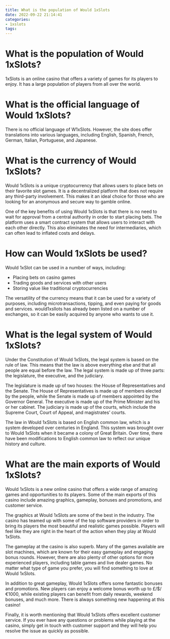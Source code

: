 ```yaml
---
title: What is the population of Would 1xSlots
date: 2022-09-22 21:14:41
categories:
- 1xslots
tags:
---
```



# What is the population of Would 1xSlots?

1xSlots is an online casino that offers a variety of games for its players to enjoy. It has a large population of players from all over the world.

# What is the official language of Would 1xSlots?

There is no official language of W1xSlots. However, the site does offer translations into various languages, including English, Spanish, French, German, Italian, Portuguese, and Japanese.

# What is the currency of Would 1xSlots?

Would 1xSlots is a unique cryptocurrency that allows users to place bets on their favorite slot games. It is a decentralized platform that does not require any third-party involvement. This makes it an ideal choice for those who are looking for an anonymous and secure way to gamble online.

One of the key benefits of using Would 1xSlots is that there is no need to wait for approval from a central authority in order to start placing bets. The platform uses a smart contract system that allows users to interact with each other directly. This also eliminates the need for intermediaries, which can often lead to inflated costs and delays.

# How can Would 1xSlots be used?

Would 1xSlot can be used in a number of ways, including:

* Placing bets on casino games
* Trading goods and services with other users
* Storing value like traditional cryptocurrencies

The versatility of the currency means that it can be used for a variety of purposes, including microtransactions, tipping, and even paying for goods and services. would1xsllots has already been listed on a number of exchanges, so it can be easily acquired by anyone who wants to use it.

# What is the legal system of Would 1xSlots?

Under the Constitution of Would 1xSlots, the legal system is based on the rule of law. This means that the law is above everything else and that all people are equal before the law. The legal system is made up of three parts: the legislature, the executive, and the judiciary.

The legislature is made up of two houses: the House of Representatives and the Senate. The House of Representatives is made up of members elected by the people, while the Senate is made up of members appointed by the Governor General. The executive is made up of the Prime Minister and his or her cabinet. The judiciary is made up of the courts, which include the Supreme Court, Court of Appeal, and magistrates’ courts.

The law in Would 1xSlots is based on English common law, which is a system developed over centuries in England. This system was brought over to Would 1xSlots when it became a colony of Great Britain. Over time, there have been modifications to English common law to reflect our unique history and culture.

# What are the main exports of Would 1xSlots?

Would 1xSlots is a new online casino that offers a wide range of amazing games and opportunities to its players. Some of the main exports of this casino include amazing graphics, gameplay, bonuses and promotions, and customer service.

The graphics at Would 1xSlots are some of the best in the industry. The casino has teamed up with some of the top software providers in order to bring its players the most beautiful and realistic games possible. Players will feel like they are right in the heart of the action when they play at Would 1xSlots.

The gameplay at the casino is also superb. Many of the games available are slot machines, which are known for their easy gameplay and engaging bonus rounds. However, there are also plenty of other options for more experienced players, including table games and live dealer games. No matter what type of game you prefer, you will find something to love at Would 1xSlots.

In addition to great gameplay, Would 1xSlots offers some fantastic bonuses and promotions. New players can enjoy a welcome bonus worth up to £/$/€1000, while existing players can benefit from daily rewards, weekend bonuses, and much more. There is always something new happening at this casino!

Finally, it is worth mentioning that Would 1xSlots offers excellent customer service. If you ever have any questions or problems while playing at the casino, simply get in touch with customer support and they will help you resolve the issue as quickly as possible.